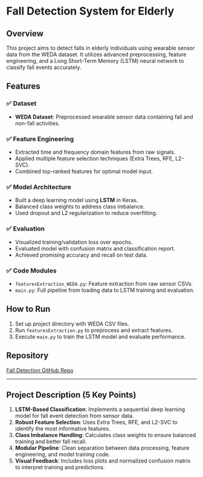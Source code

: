 
# Fall Detection System for Elderly

## Overview
This project aims to detect falls in elderly individuals using wearable sensor data from the WEDA dataset. It utilizes advanced preprocessing, feature engineering, and a Long Short-Term Memory (LSTM) neural network to classify fall events accurately.

## Features

### ✅ Dataset
- **WEDA Dataset**: Preprocessed wearable sensor data containing fall and non-fall activities.

### ✅ Feature Engineering
- Extracted time and frequency domain features from raw signals.
- Applied multiple feature selection techniques (Extra Trees, RFE, L2-SVC).
- Combined top-ranked features for optimal model input.

### ✅ Model Architecture
- Built a deep learning model using **LSTM** in Keras.
- Balanced class weights to address class imbalance.
- Used dropout and L2 regularization to reduce overfitting.

### ✅ Evaluation
- Visualized training/validation loss over epochs.
- Evaluated model with confusion matrix and classification report.
- Achieved promising accuracy and recall on test data.

### ✅ Code Modules
- `featuresExtraction_WEDA.py`: Feature extraction from raw sensor CSVs.
- `main.py`: Full pipeline from loading data to LSTM training and evaluation.

## How to Run
1. Set up project directory with WEDA CSV files.
2. Run `featuresExtraction.py` to preprocess and extract features.
3. Execute `main.py` to train the LSTM model and evaluate performance.

## Repository
[Fall Detection GitHub Repo](https://github.com/joannjoseph23/Fall-Detection-using-RF-and-LSTM)

---

## Project Description (5 Key Points)

1. **LSTM-Based Classification**: Implements a sequential deep learning model for fall event detection from sensor data.
2. **Robust Feature Selection**: Uses Extra Trees, RFE, and L2-SVC to identify the most informative features.
3. **Class Imbalance Handling**: Calculates class weights to ensure balanced training and better fall recall.
4. **Modular Pipeline**: Clean separation between data processing, feature engineering, and model training code.
5. **Visual Feedback**: Includes loss plots and normalized confusion matrix to interpret training and predictions.


